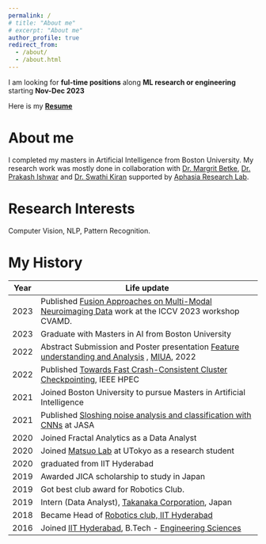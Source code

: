 ```yaml
---
permalink: /
# title: "About me"
# excerpt: "About me"
author_profile: true
redirect_from: 
  - /about/
  - /about.html
---
```


<!-- About Me
====== -->
I am looking for **ful-time positions** along **ML research or engineering** starting **Nov-Dec 2023**

Here is my [**Resume**](https://saurav717.github.io/assets/saurav-chennuri--s.pdf) 

# About me
I completed my masters in Artificial Intelligence from Boston University. My research work was mostly done in collaboration with [Dr. Margrit Betke](https://www.cs.bu.edu/faculty/betke/), [Dr. Prakash Ishwar](https://sites.bu.edu/pi/) and [Dr. Swathi Kiran](https://www.bu.edu/sargent/profile/swathi-kiran-ph-d-ccc-slp/) supported by [Aphasia Research Lab](https://www.bu.edu/aphasiaresearch/).


Research Interests
======
Computer Vision, NLP, Pattern Recognition. 

My History
======


| Year      | Life update |
| ----------- | ----------- |
| 2023    | Published [Fusion Approaches on Multi-Modal Neuroimaging Data](https://openaccess.thecvf.com/content/ICCV2023W/CVAMD/papers/Chennuri_Fusion_Approaches_to_Predict_Post-Stroke_Aphasia_Severity_from_Multimodal_Neuroimaging_ICCVW_2023_paper.pdf) work at the ICCV 2023 workshop CVAMD.| 
| 2023    | Graduate with Masters in AI from Boston University |
| 2022      | Abstract Submission and Poster presentation [Feature understanding and Analysis](https://drive.google.com/drive/folders/1g7Lx0pfP39dUVCBgDXtNb2iSi1DnJipc) , [MIUA](https://www.miua2022.com/), 2022         |
| 2022      | Published [Towards Fast Crash-Consistent Cluster Checkpointing](https://ieeexplore.ieee.org/abstract/document/9926330), IEEE HPEC         |
| 2021   | Joined Boston University to pursue Masters in Artificial Intelligence         |
| 2021   | Published [Sloshing noise analysis and classification with CNNs](https://asa.scitation.org/doi/abs/10.1121/10.0004829) at JASA         |
| 2020      | Joined Fractal Analytics as a Data Analyst       |
| 2020   | Joined [Matsuo Lab]() at UTokyo as a research student        |
| 2020   | graduated from IIT Hyderabad        |
| 2019      | Awarded JICA scholarship to study in Japan       |
| 2019   |  Got best club award for Robotics Club.        |
| 2019      | Intern (Data Analyst), [Takanaka Corporation](https://www.takenaka.co.jp/takenaka_e/), Japan       |
| 2018   | Became Head of [Robotics club, IIT Hyderabad](https://scitech-iith.netlify.app/)        |
| 2016      | Joined [IIT Hyderabad](https://iith.ac.in/), B.Tech - [Engineering Sciences](https://es.iith.ac.in/)   |




